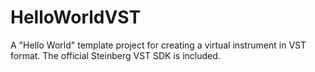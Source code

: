 # HelloWorldVST
A "Hello World" template project for creating a virtual instrument in VST format. The official Steinberg VST SDK is included.
